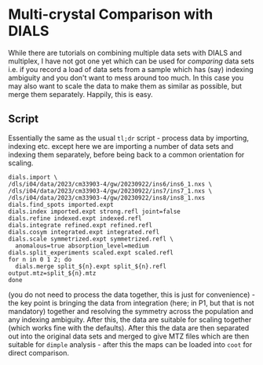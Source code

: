 # Multi-crystal Comparison with DIALS

While there are tutorials on combining multiple data sets with DIALS and multiplex, I have not got one yet which can be used for _comparing_ data sets i.e. if you record a load of data sets from a sample which has (say) indexing ambiguity and you don't want to mess around too much. In this case you may also want to scale the data to make them as similar as possible, but merge them separately. Happily, this is easy.

## Script

Essentially the same as the usual `tl;dr` script - process data by importing, indexing etc. except here we are importing a number of data sets and indexing them separately, before being back to a common orientation for scaling.

```
dials.import \
/dls/i04/data/2023/cm33903-4/gw/20230922/ins6/ins6_1.nxs \
/dls/i04/data/2023/cm33903-4/gw/20230922/ins7/ins7_1.nxs \
/dls/i04/data/2023/cm33903-4/gw/20230922/ins8/ins8_1.nxs
dials.find_spots imported.expt
dials.index imported.expt strong.refl joint=false
dials.refine indexed.expt indexed.refl
dials.integrate refined.expt refined.refl
dials.cosym integrated.expt integrated.refl
dials.scale symmetrized.expt symmetrized.refl \
  anomalous=true absorption_level=medium
dials.split_experiments scaled.expt scaled.refl
for n in 0 1 2; do
  dials.merge split_${n}.expt split_${n}.refl output.mtz=split_${n}.mtz
done
```

(you do not need to process the data together, this is just for convenience) - the key point is bringing the data from integration (here; in P1, but that is not mandatory) together and resolving the symmetry across the population and any indexing ambiguity. After this, the data are suitable for scaling together (which works fine with the defaults). After this the data are then separated out into the original data sets and merged to give MTZ files which are then suitable for `dimple` analysis - after this the maps can be loaded into `coot` for direct comparison.
